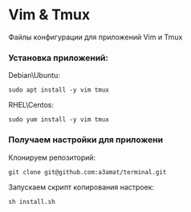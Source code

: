 # Vim & Tmux
Файлы конфигурации для приложений Vim и Tmux

### Установка приложений:
Debian\Ubuntu:
```
sudo apt install -y vim tmux
```
RHEL\Centos:
```
sudo yum install -y vim tmux
```

### Получаем настройки для приложени
Клонируем репозиторий:
```
git clone git@github.com:a3amat/terminal.git
```
Запускаем скрипт копирования настроек:
```
sh install.sh
```
   